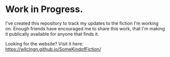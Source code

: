 # Work in Progress.

I've created this repository to track my updates to the fiction I'm working on. Enough friends have encouraged me to share this work, that I'm making it publically available for anyone that finds it.

Looking for the website? Visit it here: https://wllclngn.github.io/SomeKindofFiction/
